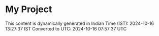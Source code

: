 # My Project

This content is dynamically generated in Indian Time (IST): 2024-10-16 13:27:37 IST
Converted to UTC: 2024-10-16 07:57:37 UTC
